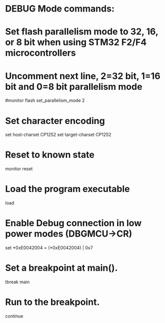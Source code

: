 

# DEBUG Mode commands:

# Set flash parallelism mode to 32, 16, or 8 bit when using STM32 F2/F4 microcontrollers
# Uncomment next line, 2=32 bit, 1=16 bit and 0=8 bit parallelism mode
#monitor flash set_parallelism_mode 2

# Set character encoding
set host-charset CP1252
set target-charset CP1252

# Reset to known state
monitor reset

# Load the program executable
load		

# Enable Debug connection in low power modes (DBGMCU->CR)
set *0xE0042004 = (*0xE0042004) | 0x7

# Set a breakpoint at main().
tbreak main

# Run to the breakpoint.
continue